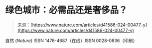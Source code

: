 <!--yml

分类：未分类

日期：2024-05-27 15:00:02

-->

# 绿色城市：必需品还是奢侈品？

> 来源：[https://www.nature.com/articles/d41586-024-00477-y](https://www.nature.com/articles/d41586-024-00477-y)

自然 (*Nature*) ISSN 1476-4687（在线）ISSN 0028-0836（印刷）
